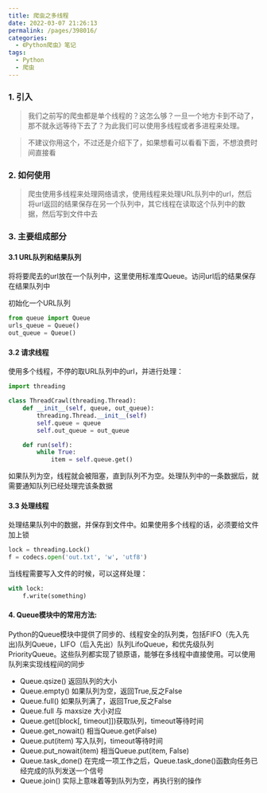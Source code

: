 ```yaml
---
title: 爬虫之多线程
date: 2022-03-07 21:26:13
permalink: /pages/398016/
categories:
  - 《Python爬虫》笔记
tags:
  - Python
  - 爬虫
---
```


### 1. 引入
> 我们之前写的爬虫都是单个线程的？这怎么够？一旦一个地方卡到不动了，那不就永远等待下去了？为此我们可以使用多线程或者多进程来处理。

> 不建议你用这个，不过还是介绍下了，如果想看可以看看下面，不想浪费时间直接看

### 2. 如何使用
> 爬虫使用多线程来处理网络请求，使用线程来处理URL队列中的url，然后将url返回的结果保存在另一个队列中，其它线程在读取这个队列中的数据，然后写到文件中去
### 3. 主要组成部分
#### 3.1 URL队列和结果队列

将将要爬去的url放在一个队列中，这里使用标准库Queue。访问url后的结果保存在结果队列中

初始化一个URL队列
```python
from queue import Queue
urls_queue = Queue()
out_queue = Queue()
```

#### 3.2 请求线程
使用多个线程，不停的取URL队列中的url，并进行处理：
```python
import threading

class ThreadCrawl(threading.Thread):
    def __init__(self, queue, out_queue):
        threading.Thread.__init__(self)
        self.queue = queue
        self.out_queue = out_queue

    def run(self):
        while True:
            item = self.queue.get()
```
如果队列为空，线程就会被阻塞，直到队列不为空。处理队列中的一条数据后，就需要通知队列已经处理完该条数据

#### 3.3 处理线程
处理结果队列中的数据，并保存到文件中。如果使用多个线程的话，必须要给文件加上锁
```python
lock = threading.Lock()
f = codecs.open('out.txt', 'w', 'utf8')
```
当线程需要写入文件的时候，可以这样处理：
```python
with lock:
    f.write(something)
```


#### 4. Queue模块中的常用方法:
Python的Queue模块中提供了同步的、线程安全的队列类，包括FIFO（先入先出)队列Queue，LIFO（后入先出）队列LifoQueue，和优先级队列PriorityQueue。这些队列都实现了锁原语，能够在多线程中直接使用。可以使用队列来实现线程间的同步
- Queue.qsize() 返回队列的大小
- Queue.empty() 如果队列为空，返回True,反之False
- Queue.full() 如果队列满了，返回True,反之False
- Queue.full 与 maxsize 大小对应
- Queue.get([block[, timeout]])获取队列，timeout等待时间
- Queue.get_nowait() 相当Queue.get(False)
- Queue.put(item) 写入队列，timeout等待时间
- Queue.put_nowait(item) 相当Queue.put(item, False)
- Queue.task_done() 在完成一项工作之后，Queue.task_done()函数向任务已经完成的队列发送一个信号
- Queue.join() 实际上意味着等到队列为空，再执行别的操作

